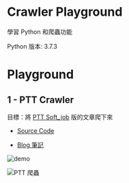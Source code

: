 # Crawler Playground

學習 Python 和爬蟲功能

Python 版本: 3.7.3



# Playground

## 1 - PTT Crawler

目標：將 [PTT Soft_job](https://www.ptt.cc/bbs/Soft_Job/index.html) 版的文章爬下來

- [Source Code](1-PTT-Crawler)

- [Blog 筆記](https://backend.devdon.com/archives/33)

![demo](/Users/slamdon/code/Python-lab/Crawler/1-PTT-Crawler/demo.gif)

![PTT 爬蟲](/Users/slamdon/code/Python-lab/Crawler/1-PTT-Crawler/crawler-ptt.png)

